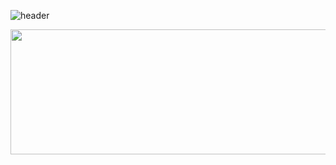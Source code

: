 ![header](https://capsule-render.vercel.app/api?&type=waving&color=1D6A96&height=120&fontColor=283B42&fontAlign=50&animation=fadeIn&section=footer&text=TaeHyun&fontSize=60)
<br/>

  <a href="https://github.com/devxb/gitanimals">
  <img
    src="https://render.gitanimals.org/farms/yth1122"
    width="1000"
    height="200"
  />
</a>
<br/>

